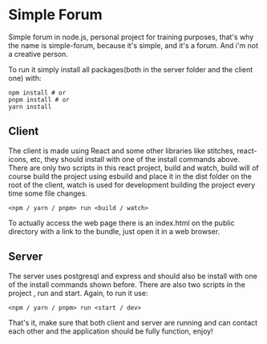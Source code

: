 # Simple Forum
Simple forum in node.js, personal project for training purposes, that's why the name is simple-forum, because it's simple, and it's a forum. And i'm not a creative person.

To run it simply install all packages(both in the server folder and the client one) with:
```
npm install # or
pnpm install # or
yarn install
```

## Client
The client is made using React and some other libraries like stitches, react-icons, etc, they should install with one of the install commands above.
There are only two scripts in this react project, build and watch, build will of course build the project using esbuild and place it in the dist folder on the root of the client, watch is used for development building the project every time some file changes.
```
<npm / yarn / pnpm> run <build / watch>
```
To actually access the web page there is an index.html on the public directory with a link to the bundle, just open it in a web browser.


## Server
The server uses postgresql and express and should also be install with one of the install commands shown before. There are also two scripts in the project , run and start.
Again, to run it use:
```
<npm / yarn / pnpm> run <start / dev>
```
That's it, make sure that both client and server are running and can contact each other and the application should be fully function, enjoy!
